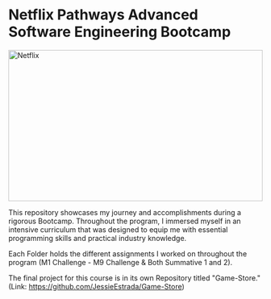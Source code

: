 # Netflix Pathways Advanced Software Engineering Bootcamp
<img src="https://i.imgur.com/Nv8uUao.png" alt="Netflix" width="100%" height="300">

This repository showcases my journey and accomplishments during a rigorous Bootcamp. Throughout the program, I immersed myself in an intensive curriculum that was designed to equip me with essential programming skills and practical industry knowledge. 

Each Folder holds the different assignments I worked on throughout the program (M1 Challenge - M9 Challenge & Both Summative 1 and 2). 

The final project for this course is in its own Repository titled "Game-Store." (Link: https://github.com/JessieEstrada/Game-Store)
